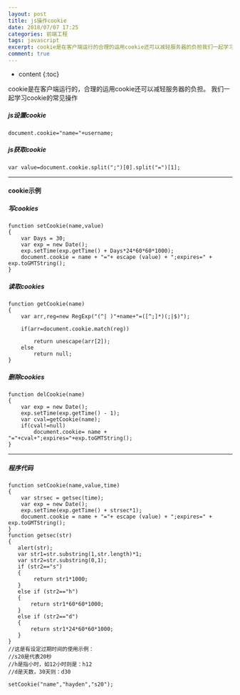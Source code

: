 ```yaml
---
layout: post
title: js操作cookie
date: 2018/07/07 17:25
categories: 前端工程
tags: javascript
excerpt: cookie是在客户端运行的合理的运用cookie还可以减轻服务器的负担我们一起学习cookie的常见操作h5js设置cookieh5precodeclasslanguagejavascriptdocumentcookienameusernamecodepreh5js获取cookieh5precodeclasslanguagejavascriptvarvaluedocumentcookiespli
comment: true
---
```


* content
{:toc}

cookie是在客户端运行的，合理的运用cookie还可以减轻服务器的负担。 我们一起学习cookie的常见操作

##### js设置cookie

    
    
    document.cookie="name="+username;  
    

##### js获取cookie

    
    
    var value=document.cookie.split(";")[0].split("=")[1];  
    

* * *

#### cookie示例

##### 写cookies

    
    
    function setCookie(name,value) 
    { 
        var Days = 30; 
        var exp = new Date(); 
        exp.setTime(exp.getTime() + Days*24*60*60*1000); 
        document.cookie = name + "="+ escape (value) + ";expires=" + exp.toGMTString(); 
    } 
    

##### 读取cookies

    
    
    function getCookie(name) 
    { 
        var arr,reg=new RegExp("(^| )"+name+"=([^;]*)(;|$)");
    
        if(arr=document.cookie.match(reg))
    
            return unescape(arr[2]); 
        else 
            return null; 
    } 
    

##### 删除cookies

    
    
    function delCookie(name) 
    { 
        var exp = new Date(); 
        exp.setTime(exp.getTime() - 1); 
        var cval=getCookie(name); 
        if(cval!=null) 
            document.cookie= name + "="+cval+";expires="+exp.toGMTString(); 
    } 
    

* * *

##### 程序代码

    
    
    function setCookie(name,value,time)
    { 
        var strsec = getsec(time); 
        var exp = new Date(); 
        exp.setTime(exp.getTime() + strsec*1); 
        document.cookie = name + "="+ escape (value) + ";expires=" + exp.toGMTString(); 
    } 
    function getsec(str)
    { 
       alert(str); 
       var str1=str.substring(1,str.length)*1; 
       var str2=str.substring(0,1); 
       if (str2=="s")
       { 
            return str1*1000; 
       }
       else if (str2=="h")
       { 
           return str1*60*60*1000; 
       }
       else if (str2=="d")
       { 
           return str1*24*60*60*1000; 
       } 
    } 
    //这是有设定过期时间的使用示例： 
    //s20是代表20秒 
    //h是指小时，如12小时则是：h12 
    //d是天数，30天则：d30 
    
    setCookie("name","hayden","s20");
    


    